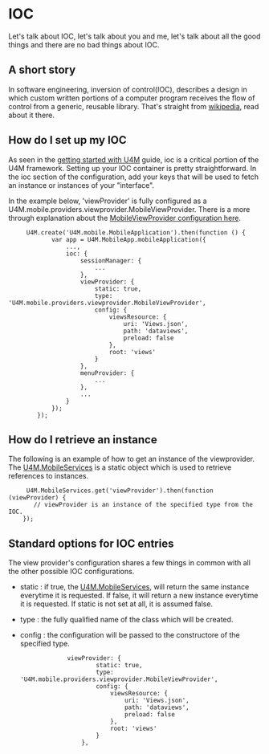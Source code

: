 ﻿# IOC

Let's talk about IOC, let's talk about you and me, let's talk about all the good things and there are no bad things about IOC.

## A short story

In software engineering, inversion of control(IOC), describes a design in which custom written portions of a computer program receives the flow of control from a generic, reusable library. That's straight from [wikipedia](http://en.wikipedia.org/wiki/Inversion_of_control), read about it there.


## How do I set up my IOC

As seen in the [getting started with U4M](#!/guide/getting_started) guide, ioc is a critical portion of the U4M framework. Setting up your IOC container is pretty straightforward. In the ioc section of the configuration, add your keys that will be used to fetch an instance or instances of your "interface".

In the example below, 'viewProvider' is fully configured as a U4M.mobile.providers.viewprovider.MobileViewProvider. There is a more through explanation about the [MobileViewProvider configuration here](#!/api/U4M.mobile.providers.viewprovider.MobileViewProvider).




		 U4M.create('U4M.mobile.MobileApplication').then(function () {
				var app = U4M.MobileApp.mobileApplication({
					...,
					ioc: {
						sessionManager: {
							...
						},
						viewProvider: {
							static: true,
							type: 'U4M.mobile.providers.viewprovider.MobileViewProvider',
							config: {
								viewsResource: {
									uri: 'Views.json',
									path: 'dataviews',
									preload: false
								},
								root: 'views'
							}
						},
						menuProvider: {
							...
						},
						...
					}
				});
			});

## How do I retrieve an instance

The following is an example of how to get an instance of the viewprovider. The [U4M.MobileServices](#!/api/U4M.mobile.services.MobileServices) is a static object which is used to retrieve references to instances.

		 U4M.MobileServices.get('viewProvider').then(function (viewProvider) {
           // viewProvider is an instance of the specified type from the IOC.
        });

## Standard options for IOC entries

The view provider's configuration shares a few things in common with all the other possible IOC configurations. 

-  static : if true, the [U4M.MobileServices](#!/api/U4M.mobile.services.MobileServices), will return the same instance everytime it is requested. If false, it will return a new instance everytime it is requested. If static is not set at all, it is assumed false.
-  type : the fully qualified name of the class which will be created.
-  config : the configuration will be passed to the constructore of the specified type.


					viewProvider: {
							static: true,
							type: 'U4M.mobile.providers.viewprovider.MobileViewProvider',
							config: {
								viewsResource: {
									uri: 'Views.json',
									path: 'dataviews',
									preload: false
								},
								root: 'views'
							}
						},
